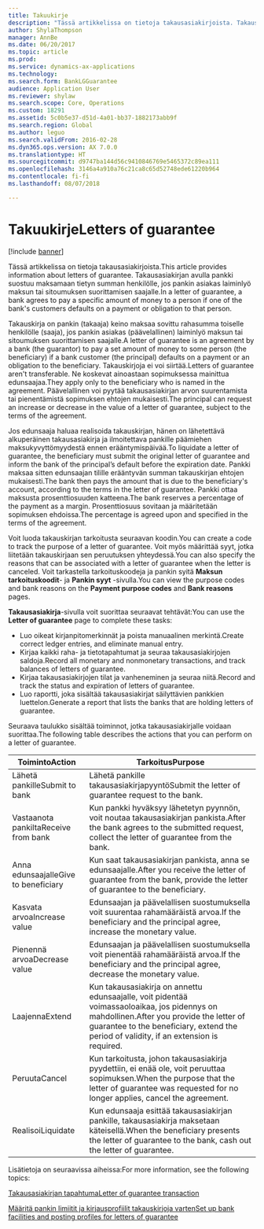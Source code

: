```yaml
---
title: Takuukirje
description: "Tässä artikkelissa on tietoja takausasiakirjoista. Takausasiakirjan avulla pankki suostuu maksamaan tietyn summan henkilölle, jos pankin asiakas laiminlyö maksun tai sitoumuksen suorittamisen saajalle."
author: ShylaThompson
manager: AnnBe
ms.date: 06/20/2017
ms.topic: article
ms.prod: 
ms.service: dynamics-ax-applications
ms.technology: 
ms.search.form: BankLGGuarantee
audience: Application User
ms.reviewer: shylaw
ms.search.scope: Core, Operations
ms.custom: 18291
ms.assetid: 5c0b5e37-d51d-4a01-bb37-1882173abb9f
ms.search.region: Global
ms.author: leguo
ms.search.validFrom: 2016-02-28
ms.dyn365.ops.version: AX 7.0.0
ms.translationtype: HT
ms.sourcegitcommit: d9747ba144d56c9410846769e5465372c89ea111
ms.openlocfilehash: 3146a4a910a76c21ca8c65d52748ede61220b964
ms.contentlocale: fi-fi
ms.lasthandoff: 08/07/2018

---
```


# <a name="letters-of-guarantee"></a><span data-ttu-id="07391-104">Takuukirje</span><span class="sxs-lookup"><span data-stu-id="07391-104">Letters of guarantee</span></span>

[!include [banner](../includes/banner.md)]

<span data-ttu-id="07391-105">Tässä artikkelissa on tietoja takausasiakirjoista.</span><span class="sxs-lookup"><span data-stu-id="07391-105">This article provides information about letters of guarantee.</span></span> <span data-ttu-id="07391-106">Takausasiakirjan avulla pankki suostuu maksamaan tietyn summan henkilölle, jos pankin asiakas laiminlyö maksun tai sitoumuksen suorittamisen saajalle.</span><span class="sxs-lookup"><span data-stu-id="07391-106">In a letter of guarantee, a bank agrees to pay a specific amount of money to a person if one of the bank's customers defaults on a payment or obligation to that person.</span></span> 

<span data-ttu-id="07391-107">Takauskirja on pankin (takaaja) keino maksaa sovittu rahasumma toiselle henkilölle (saaja), jos pankin asiakas (päävelallinen) laiminlyö maksun tai sitoumuksen suorittamisen saajalle.</span><span class="sxs-lookup"><span data-stu-id="07391-107">A letter of guarantee is an agreement by a bank (the guarantor) to pay a set amount of money to some person (the beneficiary) if a bank customer (the principal) defaults on a payment or an obligation to the beneficiary.</span></span> <span data-ttu-id="07391-108">Takauskirjoja ei voi siirtää.</span><span class="sxs-lookup"><span data-stu-id="07391-108">Letters of guarantee aren't transferable.</span></span> <span data-ttu-id="07391-109">Ne koskevat ainoastaan sopimuksessa mainittua edunsaajaa.</span><span class="sxs-lookup"><span data-stu-id="07391-109">They apply only to the beneficiary who is named in the agreement.</span></span> <span data-ttu-id="07391-110">Päävelallinen voi pyytää takausasiakirjan arvon suurentamista tai pienentämistä sopimuksen ehtojen mukaisesti.</span><span class="sxs-lookup"><span data-stu-id="07391-110">The principal can request an increase or decrease in the value of a letter of guarantee, subject to the terms of the agreement.</span></span> 

<span data-ttu-id="07391-111">Jos edunsaaja haluaa realisoida takauskirjan, hänen on lähetettävä alkuperäinen takausasiakirja ja ilmoitettava pankille päämiehen maksukyvyttömyydestä ennen erääntymispäivää.</span><span class="sxs-lookup"><span data-stu-id="07391-111">To liquidate a letter of guarantee, the beneficiary must submit the original letter of guarantee and inform the bank of the principal’s default before the expiration date.</span></span> <span data-ttu-id="07391-112">Pankki maksaa sitten edunsaajan tilille erääntyvän summan takauskirjan ehtojen mukaisesti.</span><span class="sxs-lookup"><span data-stu-id="07391-112">The bank then pays the amount that is due to the beneficiary's account, according to the terms in the letter of guarantee.</span></span> <span data-ttu-id="07391-113">Pankki ottaa maksusta prosenttiosuuden katteena.</span><span class="sxs-lookup"><span data-stu-id="07391-113">The bank reserves a percentage of the payment as a margin.</span></span> <span data-ttu-id="07391-114">Prosenttiosuus sovitaan ja määritetään sopimuksen ehdoissa.</span><span class="sxs-lookup"><span data-stu-id="07391-114">The percentage is agreed upon and specified in the terms of the agreement.</span></span> 

<span data-ttu-id="07391-115">Voit luoda takauskirjan tarkoitusta seuraavan koodin.</span><span class="sxs-lookup"><span data-stu-id="07391-115">You can create a code to track the purpose of a letter of guarantee.</span></span> <span data-ttu-id="07391-116">Voit myös määrittää syyt, jotka liitetään takauskirjaan sen peruutuksen yhteydessä.</span><span class="sxs-lookup"><span data-stu-id="07391-116">You can also specify the reasons that can be associated with a letter of guarantee when the letter is canceled.</span></span> <span data-ttu-id="07391-117">Voit tarkastella tarkoituskoodeja ja pankin syitä **Maksun tarkoituskoodit**- ja **Pankin syyt** -sivulla.</span><span class="sxs-lookup"><span data-stu-id="07391-117">You can view the purpose codes and bank reasons on the **Payment purpose codes** and **Bank reasons** pages.</span></span> 

<span data-ttu-id="07391-118">**Takausasiakirja**-sivulla voit suorittaa seuraavat tehtävät:</span><span class="sxs-lookup"><span data-stu-id="07391-118">You can use the **Letter of guarantee** page to complete these tasks:</span></span>

-   <span data-ttu-id="07391-119">Luo oikeat kirjanpitomerkinnät ja poista manuaalinen merkintä.</span><span class="sxs-lookup"><span data-stu-id="07391-119">Create correct ledger entries, and eliminate manual entry.</span></span>
-   <span data-ttu-id="07391-120">Kirjaa kaikki raha- ja tietotapahtumat ja seuraa takausasiakirjojen saldoja.</span><span class="sxs-lookup"><span data-stu-id="07391-120">Record all monetary and nonmonetary transactions, and track balances of letters of guarantee.</span></span>
-   <span data-ttu-id="07391-121">Kirjaa takausasiakirjojen tilat ja vanheneminen ja seuraa niitä.</span><span class="sxs-lookup"><span data-stu-id="07391-121">Record and track the status and expiration of letters of guarantee.</span></span>
-   <span data-ttu-id="07391-122">Luo raportti, joka sisältää takausasiakirjat säilyttävien pankkien luettelon.</span><span class="sxs-lookup"><span data-stu-id="07391-122">Generate a report that lists the banks that are holding letters of guarantee.</span></span>

<span data-ttu-id="07391-123">Seuraava taulukko sisältää toiminnot, jotka takausasiakirjalle voidaan suorittaa.</span><span class="sxs-lookup"><span data-stu-id="07391-123">The following table describes the actions that you can perform on a letter of guarantee.</span></span>

| <span data-ttu-id="07391-124">Toiminto</span><span class="sxs-lookup"><span data-stu-id="07391-124">Action</span></span>              | <span data-ttu-id="07391-125">Tarkoitus</span><span class="sxs-lookup"><span data-stu-id="07391-125">Purpose</span></span>                                                                                                                   |
|---------------------|---------------------------------------------------------------------------------------------------------------------------|
| <span data-ttu-id="07391-126">Lähetä pankille</span><span class="sxs-lookup"><span data-stu-id="07391-126">Submit to bank</span></span>      | <span data-ttu-id="07391-127">Lähetä pankille takausasiakirjapyyntö</span><span class="sxs-lookup"><span data-stu-id="07391-127">Submit the letter of guarantee request to the bank.</span></span>                                                                       |
| <span data-ttu-id="07391-128">Vastaanota pankilta</span><span class="sxs-lookup"><span data-stu-id="07391-128">Receive from bank</span></span>   | <span data-ttu-id="07391-129">Kun pankki hyväksyy lähetetyn pyynnön, voit noutaa takausasiakirjan pankista.</span><span class="sxs-lookup"><span data-stu-id="07391-129">After the bank agrees to the submitted request, collect the letter of guarantee from the bank.</span></span>                            |
| <span data-ttu-id="07391-130">Anna edunsaajalle</span><span class="sxs-lookup"><span data-stu-id="07391-130">Give to beneficiary</span></span> | <span data-ttu-id="07391-131">Kun saat takausasiakirjan pankista, anna se edunsaajalle.</span><span class="sxs-lookup"><span data-stu-id="07391-131">After you receive the letter of guarantee from the bank, provide the letter of guarantee to the beneficiary.</span></span>              |
| <span data-ttu-id="07391-132">Kasvata arvoa</span><span class="sxs-lookup"><span data-stu-id="07391-132">Increase value</span></span>      | <span data-ttu-id="07391-133">Edunsaajan ja päävelallisen suostumuksella voit suurentaa rahamääräistä arvoa.</span><span class="sxs-lookup"><span data-stu-id="07391-133">If the beneficiary and the principal agree, increase the monetary value.</span></span>                                                  |
| <span data-ttu-id="07391-134">Pienennä arvoa</span><span class="sxs-lookup"><span data-stu-id="07391-134">Decrease value</span></span>      | <span data-ttu-id="07391-135">Edunsaajan ja päävelallisen suostumuksella voit pienentää rahamääräistä arvoa.</span><span class="sxs-lookup"><span data-stu-id="07391-135">If the beneficiary and the principal agree, decrease the monetary value.</span></span>                                                  |
| <span data-ttu-id="07391-136">Laajenna</span><span class="sxs-lookup"><span data-stu-id="07391-136">Extend</span></span>              | <span data-ttu-id="07391-137">Kun takausasiakirja on annettu edunsaajalle, voit pidentää voimassaoloaikaa, jos pidennys on mahdollinen.</span><span class="sxs-lookup"><span data-stu-id="07391-137">After you provide the letter of guarantee to the beneficiary, extend the period of validity, if an extension is required.</span></span> |
| <span data-ttu-id="07391-138">Peruuta</span><span class="sxs-lookup"><span data-stu-id="07391-138">Cancel</span></span>              | <span data-ttu-id="07391-139">Kun tarkoitusta, johon takausasiakirja pyydettiin, ei enää ole, voit peruuttaa sopimuksen.</span><span class="sxs-lookup"><span data-stu-id="07391-139">When the purpose that the letter of guarantee was requested for no longer applies, cancel the agreement.</span></span>                  |
| <span data-ttu-id="07391-140">Realisoi</span><span class="sxs-lookup"><span data-stu-id="07391-140">Liquidate</span></span>           | <span data-ttu-id="07391-141">Kun edunsaaja esittää takausasiakirjan pankille, takausasiakirja maksetaan käteisellä.</span><span class="sxs-lookup"><span data-stu-id="07391-141">When the beneficiary presents the letter of guarantee to the bank, cash out the letter of guarantee.</span></span>                      |


<span data-ttu-id="07391-142">Lisätietoja on seuraavissa aiheissa:</span><span class="sxs-lookup"><span data-stu-id="07391-142">For more information, see the following topics:</span></span>

[<span data-ttu-id="07391-143">Takausasiakirjan tapahtuma</span><span class="sxs-lookup"><span data-stu-id="07391-143">Letter of guarantee transaction</span></span>](tasks/letter-guarantee-transaction.md)

[<span data-ttu-id="07391-144">Määritä pankin limiitit ja kirjausprofiilit takauskirjoja varten</span><span class="sxs-lookup"><span data-stu-id="07391-144">Set up bank facilities and posting profiles for letters of guarantee</span></span>](tasks/set-up-bank-facilities-posting-profiles.md)



